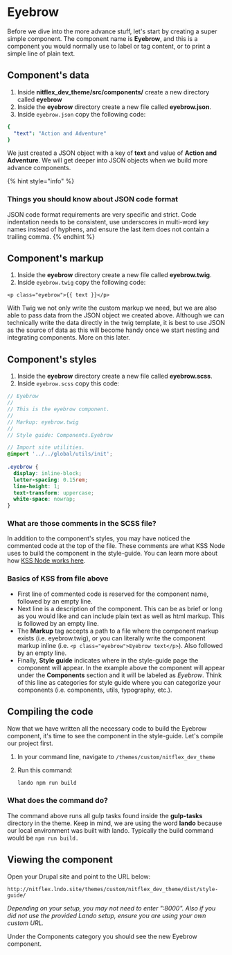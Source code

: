 # Eyebrow

Before we dive into the more advance stuff, let's start by creating a super simple component. The component name is **Eyebrow**, and this is a component you would normally use to label or tag content, or to print a simple line of plain text.

## Component's data

1. Inside **nitflex\_dev\_theme/src/components/** create a new directory called **eyebrow**
2. Inside the **eyebrow** directory create a new file called **eyebrow.json**.
3. Inside `eyebrow.json` copy the following code:

```yaml
{
  "text": "Action and Adventure"
}
```

We just created a JSON object with a key of **text** and value of **Action and Adventure**. We will get deeper into JSON objects when we build more advance components.

{% hint style="info" %}
### Things you should know about JSON code format

JSON code format requirements are very specific and strict. Code indentation needs to be consistent, use underscores in multi-word key names instead of hyphens, and ensure the last item does not contain a trailing comma.
{% endhint %}

## Component's markup

1. Inside the **eyebrow** directory create a new file called **eyebrow.twig**.
2. Inside `eyebrow.twig` copy the following code:

```twig
<p class="eyebrow">{{ text }}</p>
```

With Twig we not only write the custom markup we need, but we are also able to pass data from the JSON object we created above. Although we can technically write the data directly in the twig template, it is best to use JSON as the source of data as this will become handy once we start nesting and integrating components. More on this later.

## Component's styles

1. Inside the **eyebrow** directory create a new file called **eyebrow.scss**.
2. Inside `eyebrow.scss` copy this code:

```scss
// Eyebrow
//
// This is the eyebrow component.
//
// Markup: eyebrow.twig
//
// Style guide: Components.Eyebrow

// Import site utilities.
@import '../../global/utils/init';
​
.eyebrow {
  display: inline-block;
  letter-spacing: 0.15rem;
  line-height: 1;
  text-transform: uppercase;
  white-space: nowrap;
}
```

### What are those comments in the SCSS file?

In addition to the component's styles, you may have noticed the commented code at the top of the file. These comments are what KSS Node uses to build the component in the style-guide. You can learn more about how [KSS Node works here](https://github.com/kss-node/kss-node).

### Basics of KSS from file above

* First line of commented code is reserved for the component name, followed by an empty line.
* Next line is a description of the component. This can be as brief or long as you would like and can include plain text as well as html markup. This is followed by an empty line.
* The **Markup** tag accepts a path to a file where the component markup exists \(i.e. eyebrow.twig\), or you can literally write the component markup inline \(i.e. `<p class="eyebrow">Eyebrow text</p>`\). Also followed by an empty line.
* Finally, **Style guide** indicates where in the style-guide page the component will appear. In the example above the component will appear under the **Components** section and it will be labeled as _Eyebrow_. Think of this line as categories for style guide where you can categorize your components \(i.e. components, utils, typography, etc.\).

## Compiling the code

Now that we have written all the necessary code to build the Eyebrow component, it's time to see the component in the style-guide. Let's compile our project first.

1. In your command line, navigate to `/themes/custom/nitflex_dev_theme`
2. Run this command:

   ```bash
   lando npm run build
   ```

### What does the command do?

The command above runs all gulp tasks found inside the **gulp-tasks** directory in the theme. Keep in mind, we are using the word **lando** because our local environment was built with lando. Typically the build command would be `npm run build.`

## Viewing the component  <a id="viewing-the-eyebrow-component"></a>

Open your Drupal site and point to the URL below:

```text
http://nitflex.lndo.site/themes/custom/nitflex_dev_theme/dist/style-guide/
```

_Depending on your setup, you may not need to enter ":8000". Also if you did not use the provided Lando setup, ensure you are using your own custom URL._

Under the Components category you should see the new Eyebrow component.
